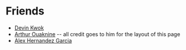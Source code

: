 

# Friends

* [Devin Kwok](www.devinkwok.com)
* [Arthur Ouaknine](https://arthurouaknine.github.io/) -- all credit goes to him for the layout of this page
* [Alex Hernandez Garcia](https://alexhernandezgarcia.github.io/) 
